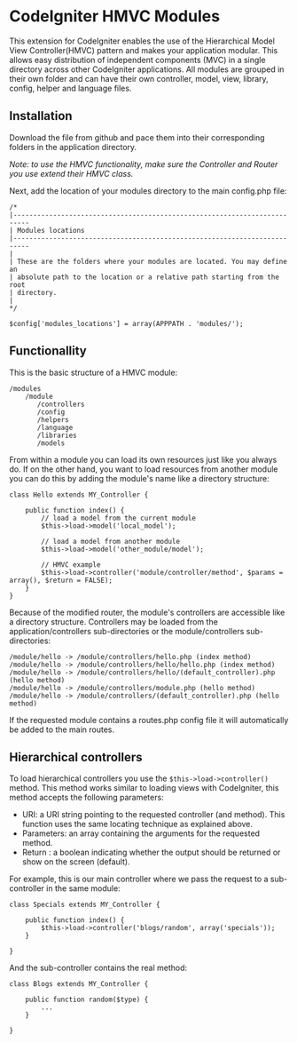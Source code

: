 CodeIgniter HMVC Modules
========================

This extension for CodeIgniter enables the use of the Hierarchical Model View Controller(HMVC) pattern and makes your application modular. This allows easy distribution of independent components (MVC) in a single directory across other CodeIgniter applications. All modules are grouped in their own folder and can have their own controller, model, view, library, config, helper and language files.

Installation
------------

Download the file from github and pace them into their corresponding folders in the application directory.

_Note: to use the HMVC functionality, make sure the Controller and Router you use extend their HMVC class._

Next, add the location of your modules directory to the main config.php file:

    /*
    |--------------------------------------------------------------------------
    | Modules locations
    |--------------------------------------------------------------------------
    |
    | These are the folders where your modules are located. You may define an
    | absolute path to the location or a relative path starting from the root
    | directory.
    |
    */
    
    $config['modules_locations'] = array(APPPATH . 'modules/');

Functionallity
--------------

This is the basic structure of a HMVC module:

    /modules
        /module
           /controllers
           /config
           /helpers
           /language
           /libraries
           /models
           
From within a module you can load its own resources just like you always do. If on the other hand, you want to load resources from another module you can do this by adding the module's name like a directory structure:

    class Hello extends MY_Controller {
        
        public function index() {
            // load a model from the current module
            $this->load->model('local_model');
            
            // load a model from another module
            $this->load->model('other_module/model');

            // HMVC example
            $this->load->controller('module/controller/method', $params = array(), $return = FALSE);
        }
    }
    
Because of the modified router, the module's controllers are accessible like a directory structure. Controllers may be loaded from the application/controllers sub-directories or the module/controllers sub-directories:

    /module/hello -> /module/controllers/hello.php (index method)
    /module/hello -> /module/controllers/hello/hello.php (index method)
    /module/hello -> /module/controllers/hello/(default_controller).php (hello method)
    /module/hello -> /module/controllers/module.php (hello method)
    /module/hello -> /module/controllers/(default_controller).php (hello method)
    
If the requested module contains a routes.php config file it will automatically be added to the main routes.

Hierarchical controllers
------------------------

To load hierarchical controllers you use the `$this->load->controller()` method. This method works similar to loading views with CodeIgniter, this method accepts the following parameters:

 - URI: a URI string pointing to the requested controller (and method). This function uses the same locating technique as explained above.
 - Parameters: an array containing the arguments for the requested method.
 - Return : a boolean indicating whether the output should be returned or show on the screen (default).
 
For example, this is our main controller where we pass the request to a sub-controller in the same module:
 
    class Specials extends MY_Controller {
        
        public function index() {
            $this->load->controller('blogs/random', array('specials'));
        }
        
    }
    
And the sub-controller contains the real method:

    class Blogs extends MY_Controller {
    
        public function random($type) {
            ...
        }
        
    }